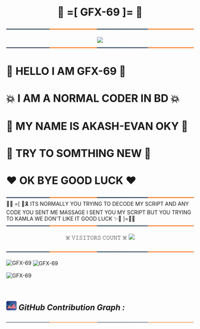 <h1 align="center"> 💎 =[ GFX-69 ]= 💎</h1>
<img align="center" alt="line" src="https://github.com/DalpatRathore/dalpatrathore/blob/main/assets/images/line-1.svg">
<p align="center"><img src="https://img.shields.io/badge/I'%20am BANGLADESHI- PROGRAMMER-green?colorA=%23ff0000&colorB=%23017e40&style=flat-square">
<img align="center" alt="line" src="https://github.com/DalpatRathore/dalpatrathore/blob/main/assets/images/line-1.svg">

# 👋 HELLO I AM GFX-69 🤚
# 💥 I AM A NORMAL CODER IN BD 💥
# 💎 MY NAME IS AKASH-EVAN OKY 💎
# 👑 TRY TO SOMTHING NEW 👑
# ❤️ OK BYE GOOD LUCK ❤️
<img align="center" alt="line" src="https://github.com/DalpatRathore/dalpatrathore/blob/main/assets/images/line-1.svg">
📸🌺 =[ 🧨🎗️ ITS NORMALLY YOU TRYING TO DECODE MY SCRIPT 
AND ANY CODE YOU SENT ME MASSAGE I SENT YOU MY 
SCRIPT BUT YOU TRYING TO KAMLA WE DON'T LIKE IT
 GOOD LUCK ✨🎊 ]=🌺📸

<img align="center" alt="line" src="https://github.com/DalpatRathore/dalpatrathore/blob/main/assets/images/line-1.svg">
</p>
<p align="center"> 
☠️ 𝚅𝙸𝚂𝙸𝚃𝙾𝚁𝚂 𝙲𝙾𝚄𝙽𝚃 ☠️
 <img src="https://profile-counter.glitch.me/GFX-69/count.svg" />
</p>
<img align="center" alt="line" src="https://github.com/DalpatRathore/dalpatrathore/blob/main/assets/images/line-1.svg">
<p><img align="left" src="https://github-readme-stats.vercel.app/api/top-langs?username=GFX-69&show_icons=true&locale=en&layout=compact" alt="GFX-69" /></p>

<p>&nbsp;<img align="center" src="https://github-readme-stats.vercel.app/api?username=GFX-69&show_icons=true&locale=en" alt="GFX-69" /></p>

<p><img align="center" src="https://github-readme-streak-stats.herokuapp.com/?user=GFX-69&" alt="GFX-69" /></p>
    
  </tr>
</table>
<br>

<h2><img width="28" src="https://github.com/DalpatRathore/dalpatrathore/blob/main/assets/icons/icon-graph.png" /><i> GitHub Contribution Graph :</i></h2>
<img align="center" alt="line" src="https://github.com/DalpatRathore/dalpatrathore/blob/main/assets/images/line-1.svg">
